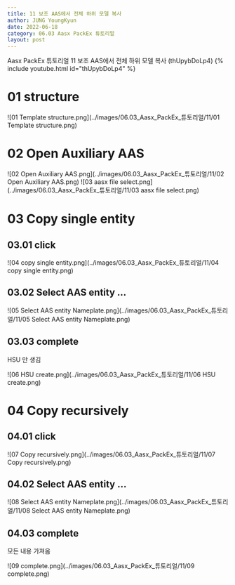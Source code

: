 ```yaml
---
title: 11 보조 AAS에서 전체 하위 모델 복사
author: JUNG YoungKyun
date: 2022-06-18
category: 06.03 Aasx PackEx 튜토리얼
layout: post
---
```


Aasx PackEx 튜토리얼 11 보조 AAS에서 전체 하위 모델 복사 (thUpybDoLp4)
{% include youtube.html id="thUpybDoLp4" %}

# 01 structure

![01 Template structure.png](../images/06.03_Aasx_PackEx_튜토리얼/11/01 Template structure.png)

# 02 Open Auxiliary AAS

![02 Open Auxiliary AAS.png](../images/06.03_Aasx_PackEx_튜토리얼/11/02 Open Auxiliary AAS.png)
![03 aasx file select.png](../images/06.03_Aasx_PackEx_튜토리얼/11/03 aasx file select.png)

# 03 Copy single entity

## 03.01 click

![04 copy single entity.png](../images/06.03_Aasx_PackEx_튜토리얼/11/04 copy single entity.png)

## 03.02 Select AAS entity ...

![05 Select AAS entity Nameplate.png](../images/06.03_Aasx_PackEx_튜토리얼/11/05 Select AAS entity Nameplate.png)

## 03.03 complete

HSU 만 생김

![06 HSU create.png](../images/06.03_Aasx_PackEx_튜토리얼/11/06 HSU create.png)

# 04 Copy recursively

## 04.01 click

![07 Copy recursively.png](../images/06.03_Aasx_PackEx_튜토리얼/11/07 Copy recursively.png)

## 04.02 Select AAS entity ...

![08 Select AAS entity Nameplate.png](../images/06.03_Aasx_PackEx_튜토리얼/11/08 Select AAS entity Nameplate.png)

## 04.03 complete

모든 내용 가져옴

![09 complete.png](../images/06.03_Aasx_PackEx_튜토리얼/11/09 complete.png)